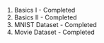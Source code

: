 01. Basics I - Completed
02. Basics II - Completed
03. MNIST Dataset - Completed
04. Movie Dataset - Completed
